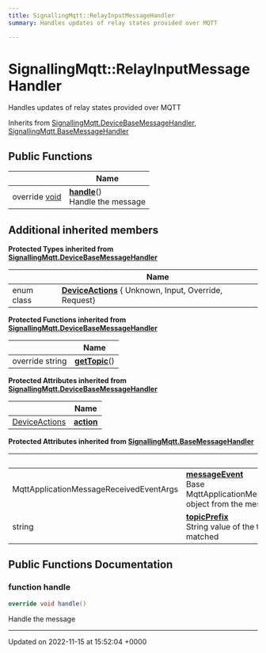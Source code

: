 ```yaml
---
title: SignallingMqtt::RelayInputMessageHandler
summary: Handles updates of relay states provided over MQTT 

---
```


# SignallingMqtt::RelayInputMessageHandler



Handles updates of relay states provided over MQTT 

Inherits from [SignallingMqtt.DeviceBaseMessageHandler](/SignallingSystem-doc/vb/Classes/classSignallingMqtt_1_1DeviceBaseMessageHandler/), [SignallingMqtt.BaseMessageHandler](/SignallingSystem-doc/vb/Classes/classSignallingMqtt_1_1BaseMessageHandler/)

## Public Functions

|                | Name           |
| -------------- | -------------- |
| override [void](/SignallingSystem-doc/vb/Files/SerialPixelLeds_8vb/#variable-void) | **[handle](/SignallingSystem-doc/vb/Classes/classSignallingMqtt_1_1RelayInputMessageHandler/#function-handle)**()<br>Handle the message  |

## Additional inherited members

**Protected Types inherited from [SignallingMqtt.DeviceBaseMessageHandler](/SignallingSystem-doc/vb/Classes/classSignallingMqtt_1_1DeviceBaseMessageHandler/)**

|                | Name           |
| -------------- | -------------- |
| enum class| **[DeviceActions](/SignallingSystem-doc/vb/Classes/classSignallingMqtt_1_1DeviceBaseMessageHandler/#enum-deviceactions)** { Unknown, Input, Override, Request} |

**Protected Functions inherited from [SignallingMqtt.DeviceBaseMessageHandler](/SignallingSystem-doc/vb/Classes/classSignallingMqtt_1_1DeviceBaseMessageHandler/)**

|                | Name           |
| -------------- | -------------- |
| override string | **[getTopic](/SignallingSystem-doc/vb/Classes/classSignallingMqtt_1_1DeviceBaseMessageHandler/#function-gettopic)**() |

**Protected Attributes inherited from [SignallingMqtt.DeviceBaseMessageHandler](/SignallingSystem-doc/vb/Classes/classSignallingMqtt_1_1DeviceBaseMessageHandler/)**

|                | Name           |
| -------------- | -------------- |
| [DeviceActions](/SignallingSystem-doc/vb/Classes/classSignallingMqtt_1_1DeviceBaseMessageHandler/#enum-deviceactions) | **[action](/SignallingSystem-doc/vb/Classes/classSignallingMqtt_1_1DeviceBaseMessageHandler/#variable-action)**  |

**Protected Attributes inherited from [SignallingMqtt.BaseMessageHandler](/SignallingSystem-doc/vb/Classes/classSignallingMqtt_1_1BaseMessageHandler/)**

|                | Name           |
| -------------- | -------------- |
| MqttApplicationMessageReceivedEventArgs | **[messageEvent](/SignallingSystem-doc/vb/Classes/classSignallingMqtt_1_1BaseMessageHandler/#variable-messageevent)** <br>Base MqttApplicationMessageReceivedEventArgs object from the message  |
| string | **[topicPrefix](/SignallingSystem-doc/vb/Classes/classSignallingMqtt_1_1BaseMessageHandler/#variable-topicprefix)** <br>String value of the topic prefix that was matched  |


## Public Functions Documentation

### function handle

```csharp
override void handle()
```

Handle the message 

-------------------------------

Updated on 2022-11-15 at 15:52:04 +0000